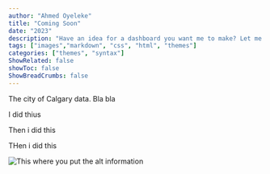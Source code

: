 ```yaml
---
author: "Ahmed Oyeleke"
title: "Coming Soon"
date: "2023"
description: "Have an idea for a dashboard you want me to make? Let me know!"
tags: ["images","markdown", "css", "html", "themes"]
categories: ["themes", "syntax"]
ShowRelated: false
showToc: false
ShowBreadCrumbs: false
---
```


The city of Calgary data.
Bla bla

I did thius



Then i did this 


THen i did this



![This where you put the alt information](/uploads/self.webp "This is where you put the title")

